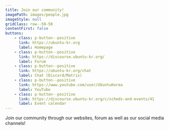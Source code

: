 ```yaml
---
title: Join our community!
imagePath: images/people.jpg
imageStyle: null
gridClass: row--50-50
contentFirst: false
buttons:
    - class: p-button--positive
      link: https://ubuntu-kr.org
      label: Homepage
    - class: p-button--positive
      link: https://discourse.ubuntu-kr.org/
      label: Forum
    - class: p-button--positive
      link: https://ubuntu-kr.org/chat
      label: Chat (Discord/Matrix)
    - class: p-button--positive
      link: https://www.youtube.com/user/UbuntuKorea
      label: YouTube
    - class: p-button--positive
      link: https://discourse.ubuntu-kr.org/c/scheds-and-events/41
      label: Event calendar
---
```

Join our community through our websites, forum as well as our social media channels!